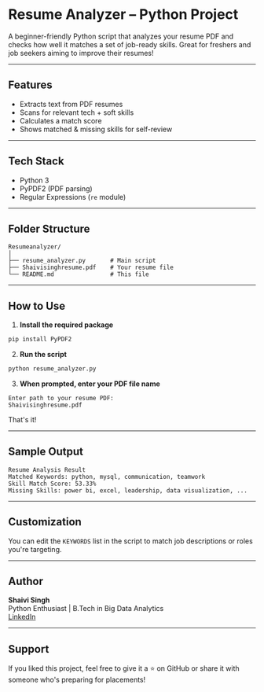 # Resume Analyzer – Python Project

A beginner-friendly Python script that analyzes your resume PDF and checks how well it matches a set of job-ready skills. Great for freshers and job seekers aiming to improve their resumes!

---

## Features

- Extracts text from PDF resumes
- Scans for relevant tech + soft skills
- Calculates a match score
- Shows matched & missing skills for self-review

---

## Tech Stack

- Python 3
- PyPDF2 (PDF parsing)
- Regular Expressions (`re` module)

---

## Folder Structure

```
Resumeanalyzer/
│
├── resume_analyzer.py       # Main script
├── Shaivisinghresume.pdf    # Your resume file
└── README.md                # This file
```

---

##  How to Use

1. **Install the required package**

```bash
pip install PyPDF2
```

2. **Run the script**

```bash
python resume_analyzer.py
```

3. **When prompted, enter your PDF file name**

```
Enter path to your resume PDF:
Shaivisinghresume.pdf
```

That's it!

---

## Sample Output

```
Resume Analysis Result
Matched Keywords: python, mysql, communication, teamwork
Skill Match Score: 53.33%
Missing Skills: power bi, excel, leadership, data visualization, ...
```

---

## Customization

You can edit the `KEYWORDS` list in the script to match job descriptions or roles you're targeting.

---

## Author

**Shaivi Singh**  
Python Enthusiast | B.Tech in Big Data Analytics  
[LinkedIn](https://www.linkedin.com/in/shaivi-singh)

---

## Support

If you liked this project, feel free to give it a ⭐ on GitHub or share it with someone who's preparing for placements!
